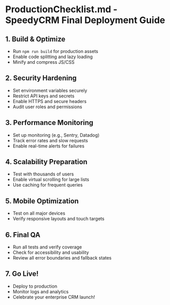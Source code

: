 # ProductionChecklist.md - SpeedyCRM Final Deployment Guide

## 1. Build & Optimize
- Run `npm run build` for production assets
- Enable code splitting and lazy loading
- Minify and compress JS/CSS

## 2. Security Hardening
- Set environment variables securely
- Restrict API keys and secrets
- Enable HTTPS and secure headers
- Audit user roles and permissions

## 3. Performance Monitoring
- Set up monitoring (e.g., Sentry, Datadog)
- Track error rates and slow requests
- Enable real-time alerts for failures

## 4. Scalability Preparation
- Test with thousands of users
- Enable virtual scrolling for large lists
- Use caching for frequent queries

## 5. Mobile Optimization
- Test on all major devices
- Verify responsive layouts and touch targets

## 6. Final QA
- Run all tests and verify coverage
- Check for accessibility and usability
- Review all error boundaries and fallback states

## 7. Go Live!
- Deploy to production
- Monitor logs and analytics
- Celebrate your enterprise CRM launch!
